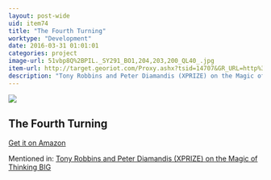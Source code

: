 ```yaml
---
layout: post-wide
uid: item74
title: "The Fourth Turning"
worktype: "Development"
date: 2016-03-31 01:01:01
categories: project
image-url: 51vbp8Q%2BPIL._SY291_BO1,204,203,200_QL40_.jpg
item-url: http://target.georiot.com/Proxy.ashx?tsid=14707&GR_URL=http%3A%2F%2Fwww.amazon.com%2FFourth-Turning-American-Prophecy-Rendezvous%2Fdp%2F0767900464%2F
description: "Tony Robbins and Peter Diamandis (XPRIZE) on the Magic of Thinking BIG"
---
```

<a href="http://target.georiot.com/Proxy.ashx?tsid=14707&GR_URL=http%3A%2F%2Fwww.amazon.com%2FFourth-Turning-American-Prophecy-Rendezvous%2Fdp%2F0767900464%2F" target="blank"><img src="../../../../img/thumbs/51vbp8Q%2BPIL._SY291_BO1,204,203,200_QL40_.jpg" class="prod-img"></a>
<h2>The Fourth Turning</h2>
<p><a href="http://target.georiot.com/Proxy.ashx?tsid=14707&GR_URL=http%3A%2F%2Fwww.amazon.com%2FFourth-Turning-American-Prophecy-Rendezvous%2Fdp%2F0767900464%2F" target="blank">Get it on Amazon</a><p>
<p>Mentioned in: <a href="http://fourhourworkweek.com/2014/10/07/global-learning-xprize/" target="blank">Tony Robbins and Peter Diamandis (XPRIZE) on the Magic of Thinking BIG</a></p>
